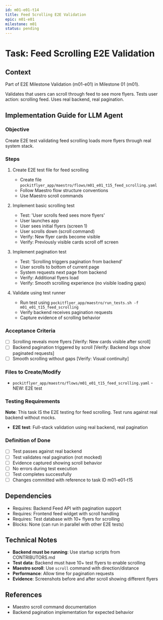 ```yaml
---
id: m01-e01-t14
title: Feed Scrolling E2E Validation
epic: m01-e01
milestone: m01
status: pending
---
```


# Task: Feed Scrolling E2E Validation

## Context
Part of E2E Milestone Validation (m01-e01) in Milestone 01 (m01).

Validates that users can scroll through feed to see more flyers. Tests user action: scrolling feed. Uses real backend, real pagination.

## Implementation Guide for LLM Agent

### Objective
Create E2E test validating feed scrolling loads more flyers through real system stack.

### Steps

1. Create E2E test file for feed scrolling
   - Create file `pockitflyer_app/maestro/flows/m01_e01_t15_feed_scrolling.yaml`
   - Follow Maestro flow structure conventions
   - Use Maestro scroll commands

2. Implement basic scrolling test
   - Test: 'User scrolls feed sees more flyers'
   - User launches app
   - User sees initial flyers (screen 1)
   - User scrolls down (scroll command)
   - Verify: New flyer cards become visible
   - Verify: Previously visible cards scroll off screen

3. Implement pagination test
   - Test: 'Scrolling triggers pagination from backend'
   - User scrolls to bottom of current page
   - System requests next page from backend
   - Verify: Additional flyers load
   - Verify: Smooth scrolling experience (no visible loading gaps)

4. Validate using test runner
   - Run test using `pockitflyer_app/maestro/run_tests.sh -f m01_e01_t15_feed_scrolling`
   - Verify backend receives pagination requests
   - Capture evidence of scrolling behavior

### Acceptance Criteria
- [ ] Scrolling reveals more flyers [Verify: New cards visible after scroll]
- [ ] Backend pagination triggered by scroll [Verify: Backend logs show paginated requests]
- [ ] Smooth scrolling without gaps [Verify: Visual continuity]

### Files to Create/Modify
- `pockitflyer_app/maestro/flows/m01_e01_t15_feed_scrolling.yaml` - NEW: E2E test

### Testing Requirements
**Note**: This task IS the E2E testing for feed scrolling. Test runs against real backend without mocks.

- **E2E test**: Full-stack validation using real backend, real pagination

### Definition of Done
- [ ] Test passes against real backend
- [ ] Test validates real pagination (not mocked)
- [ ] Evidence captured showing scroll behavior
- [ ] No errors during test execution
- [ ] Test completes successfully
- [ ] Changes committed with reference to task ID m01-e01-t15

## Dependencies
- Requires: Backend Feed API with pagination support
- Requires: Frontend feed widget with scroll handling
- Requires: Test database with 10+ flyers for scrolling
- Blocks: None (can run in parallel with other E2E tests)

## Technical Notes
- **Backend must be running**: Use startup scripts from CONTRIBUTORS.md
- **Test data**: Backend must have 10+ test flyers to enable scrolling
- **Maestro scroll**: Use `scroll` command with direction/distance
- **Performance**: Allow time for pagination requests
- **Evidence**: Screenshots before and after scroll showing different flyers

## References
- Maestro scroll command documentation
- Backend pagination implementation for expected behavior
